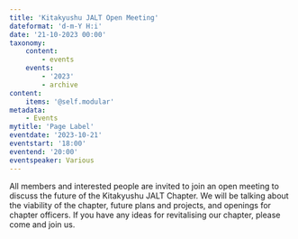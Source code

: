 ```yaml
---
title: 'Kitakyushu JALT Open Meeting'
dateformat: 'd-m-Y H:i'
date: '21-10-2023 00:00'
taxonomy:
    content:
        - events
    events:
        - '2023'
        - archive
content:
    items: '@self.modular'
metadata:
    - Events
mytitle: 'Page Label'
eventdate: '2023-10-21'
eventstart: '18:00'
eventend: '20:00'
eventspeaker: Various
---
```


All members and interested people are invited to join an open meeting to discuss the future of the Kitakyushu JALT Chapter. We will be talking about the viability of the chapter, future plans and projects, and openings for chapter officers. If you have any ideas for revitalising our chapter, please come and join us.